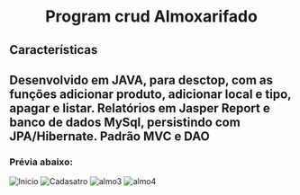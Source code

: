 <h1 align="center"> Program crud Almoxarifado</h1>
<h2>Características<h2>
  <p>Desenvolvido em JAVA, para desctop, com as funções adicionar produto, adicionar local e tipo, apagar e listar. Relatórios em Jasper
  Report e banco de dados MySql, persistindo com JPA/Hibernate. Padrão MVC e DAO</p>
  <h3>Prévia abaixo:</h3>

![Inicio](https://user-images.githubusercontent.com/94914899/162789580-d1059746-0059-4945-aeed-716bd0f7452f.png)
![Cadasatro](https://user-images.githubusercontent.com/94914899/162789681-d2446c47-d925-4038-9d06-7dbef6e44edd.png)
![almo3](https://user-images.githubusercontent.com/94914899/162789795-ccf24434-6575-4731-8e6f-eebd8ea4fc6e.png)
![almo4](https://user-images.githubusercontent.com/94914899/162789812-c27f80d0-9e24-4faa-b21d-20150ddf7c6e.png)
